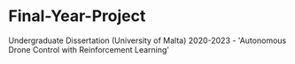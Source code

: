 # Final-Year-Project

Undergraduate Dissertation (University of Malta) 2020-2023 - 'Autonomous Drone Control with Reinforcement Learning'

